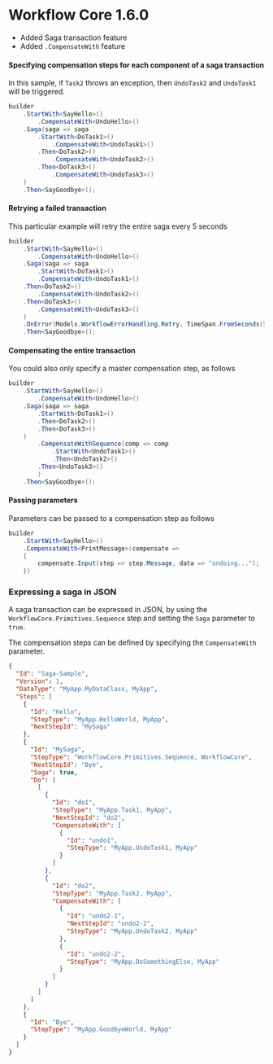 # Workflow Core 1.6.0


* Added Saga transaction feature
* Added `.CompensateWith` feature


#### Specifying compensation steps for each component of a saga transaction

In this sample, if `Task2` throws an exception, then `UndoTask2` and `UndoTask1` will be triggered.

```c#
builder
    .StartWith<SayHello>()
        .CompensateWith<UndoHello>()
    .Saga(saga => saga
        .StartWith<DoTask1>()
            .CompensateWith<UndoTask1>()
        .Then<DoTask2>()
            .CompensateWith<UndoTask2>()
        .Then<DoTask3>()
            .CompensateWith<UndoTask3>()
    )
    .Then<SayGoodbye>();
```

#### Retrying a failed transaction

This particular example will retry the entire saga every 5 seconds

```c#
builder
    .StartWith<SayHello>()
        .CompensateWith<UndoHello>()
    .Saga(saga => saga
        .StartWith<DoTask1>()
	    .CompensateWith<UndoTask1>()
	.Then<DoTask2>()
	    .CompensateWith<UndoTask2>()
	.Then<DoTask3>()
	    .CompensateWith<UndoTask3>()
	)		
	.OnError(Models.WorkflowErrorHandling.Retry, TimeSpan.FromSeconds(5))
	.Then<SayGoodbye>();
```

#### Compensating the entire transaction

You could also only specify a master compensation step, as follows

```c#
builder
	.StartWith<SayHello>()
		.CompensateWith<UndoHello>()
	.Saga(saga => saga
		.StartWith<DoTask1>()
		.Then<DoTask2>()
		.Then<DoTask3>()
	)		
        .CompensateWithSequence(comp => comp
            .StartWith<UndoTask1>()
            .Then<UndoTask2>()
	    .Then<UndoTask3>()
        )
	.Then<SayGoodbye>();
```

#### Passing parameters

Parameters can be passed to a compensation step as follows

```c#
builder
    .StartWith<SayHello>()
    .CompensateWith<PrintMessage>(compensate => 
    {
        compensate.Input(step => step.Message, data => "undoing...");
    })
```


### Expressing a saga in JSON

A saga transaction can be expressed in JSON, by using the `WorkflowCore.Primitives.Sequence` step and setting the `Saga` parameter to `true`.

The compensation steps can be defined by specifying the `CompensateWith` parameter.

```json
{
  "Id": "Saga-Sample",
  "Version": 1,
  "DataType": "MyApp.MyDataClass, MyApp",
  "Steps": [
    {
      "Id": "Hello",
      "StepType": "MyApp.HelloWorld, MyApp",
      "NextStepId": "MySaga"
    },    
    {
      "Id": "MySaga",
      "StepType": "WorkflowCore.Primitives.Sequence, WorkflowCore",
      "NextStepId": "Bye",
      "Saga": true,
      "Do": [
        [
          {
            "Id": "do1",
            "StepType": "MyApp.Task1, MyApp",
            "NextStepId": "do2",
            "CompensateWith": [
              {
                "Id": "undo1",
                "StepType": "MyApp.UndoTask1, MyApp"
              }
            ]
          },
          {
            "Id": "do2",
            "StepType": "MyApp.Task2, MyApp",
            "CompensateWith": [
              {
                "Id": "undo2-1",
                "NextStepId": "undo2-2",
                "StepType": "MyApp.UndoTask2, MyApp"
              },
              {
                "Id": "undo2-2",
                "StepType": "MyApp.DoSomethingElse, MyApp"
              }
            ]
          }
        ]
      ]
    },    
    {
      "Id": "Bye",
      "StepType": "MyApp.GoodbyeWorld, MyApp"
    }
  ]
}
```
